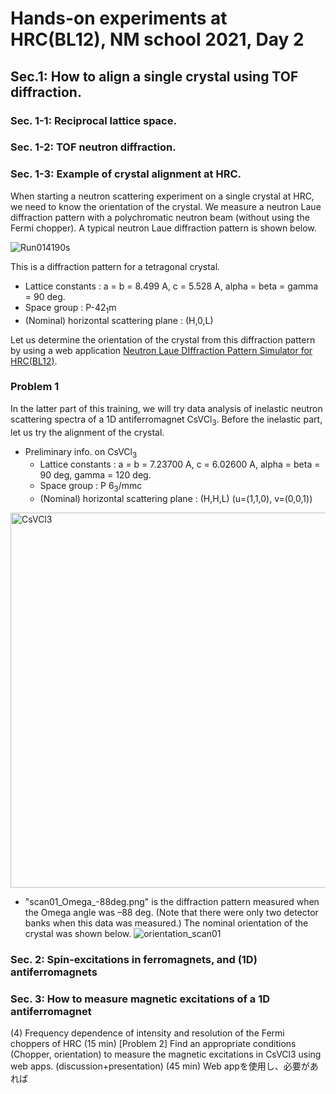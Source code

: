 # Hands-on experiments at HRC(BL12), NM school 2021, Day 2

## Sec.1: How to align a single crystal using TOF diffraction.
### Sec. 1-1: Reciprocal lattice space.
### Sec. 1-2: TOF neutron diffraction.
### Sec. 1-3: Example of crystal alignment at HRC.
When starting a neutron scattering experiment on a single crystal at HRC, we need to know the orientation of the crystal. We measure a neutron Laue diffraction pattern with a polychromatic neutron beam (without using the Fermi chopper). A typical neutron Laue diffraction pattern is shown below.

![Run014190s](https://user-images.githubusercontent.com/50174733/144376337-cc8e8707-e416-4f50-8db9-2edfd741b45a.png)

This is a diffraction pattern for a tetragonal crystal.
* Lattice constants : a = b = 8.499 A, c = 5.528 A, alpha = beta = gamma = 90 deg.
* Space group : P-42<sub>1</sub>m
* (Nominal) horizontal scattering plane : (H,0,L)

Let us determine the orientation of the crystal from this diffraction pattern by using a web application [Neutron Laue DIffraction Pattern Simulator for HRC(BL12)](https://nakajima.issp.u-tokyo.ac.jp/tools/hrc_laue_sim/).

### Problem 1
In the latter part of this training, we will try data analysis of inelastic neutron scattering spectra of a 1D antiferromagnet CsVCl<sub>3</sub>. Before the inelastic part, let us try the alignment of the crystal.

* Preliminary info. on CsVCl<sub>3</sub>
    * Lattice constants : a = b = 7.23700 A, c = 6.02600 A, alpha = beta = 90 deg,  gamma = 120 deg.
    * Space group : P 6<sub>3</sub>/mmc
    * (Nominal) horizontal scattering plane : (H,H,L) (u=(1,1,0), v=(0,0,1))

<img width="600" alt="CsVCl3" src="https://user-images.githubusercontent.com/50174733/144379217-b996c811-c1dc-44f1-9631-f1500287977f.png">

* "scan01_Omega_-88deg.png" is the diffraction pattern measured when the Omega angle was –88 deg. (Note that there were only two detector banks when this data was measured.) The nominal orientation of the crystal was shown below.
![orientation_scan01](https://user-images.githubusercontent.com/50174733/144383253-9293460a-315e-4efd-a289-f0b4f794dec5.png)


### Sec. 2: Spin-excitations in ferromagnets, and (1D) antiferromagnets

### Sec. 3: How to measure magnetic excitations of a 1D antiferromagnet

(4) Frequency dependence of intensity and resolution of the Fermi choppers of HRC (15 min)
[Problem 2] Find an appropriate conditions (Chopper, orientation) to measure the magnetic excitations in CsVCl3 using web apps. (discussion+presentation) (45 min) Web appを使用し、必要があれば


